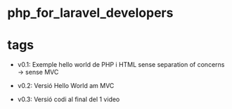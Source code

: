 # php_for_laravel_developers

# tags

- v0.1: Exemple hello world de PHP i HTML sense separation of concerns -> sense MVC

- v0.2: Versió Hello World am MVC

- v0.3: Versió codi al final del 1 video